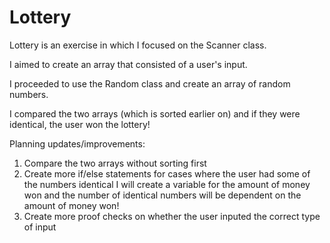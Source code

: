 # Lottery

Lottery is an exercise in which I focused on the Scanner class.

I aimed to create an array that consisted of a user's input.

I proceeded to use the Random class and create an array of random numbers.

I compared the two arrays (which is sorted earlier on) and if they were identical, the user won the lottery!


Planning updates/improvements:

1. Compare the two arrays without sorting first
2. Create more if/else statements for cases where the user had some of the numbers identical
      I will create a variable for the amount of money won and the number of identical numbers will be dependent on the amount of money won!
3. Create more proof checks on whether the user inputed the correct type of input
